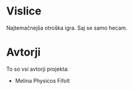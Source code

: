# Vislice

Najtemačnejša otroška igra. Saj se samo hecam.

# Avtorji

To so vsi avtorji projekta:

- Melina Physicos Fifolt
